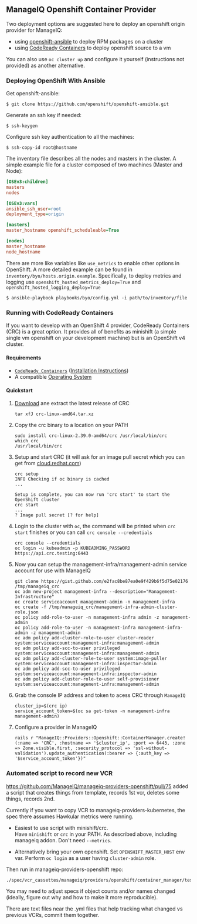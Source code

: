 ## ManageIQ Openshift Container Provider

Two deployment options are suggested here to deploy an openshift origin
provider for ManageIQ:

- using [openshift-ansible](https://github.com/openshift/openshift-ansible) to
  deploy RPM packages on a cluster
- using [CodeReady Containers](https://github.com/crc-org/crc) to deploy
  openshift source to a vm

You can also use `oc cluster up` and configure it yourself (instructions not
provided) as another alternative.

### Deploying OpenShift With Ansible

Get openshift-ansible:

```console
$ git clone https://github.com/openshift/openshift-ansible.git
```

Generate an ssh key if needed:

```console
$ ssh-keygen
```

Configure ssh key authentication to all the machines:

```console
$ ssh-copy-id root@hostname
```

The inventory file describes all the nodes and masters in the cluster. A simple
example file for a cluster composed of two machines (Master and Node):

```INI
[OSEv3:children]
masters
nodes

[OSEv3:vars]
ansible_ssh_user=root
deployment_type=origin

[masters]
master_hostname openshift_scheduleable=True

[nodes]
master_hostname
node_hostname
```

There are more like variables like `use_metrics` to enable other options in
OpenShift.  A more detailed example can be found in
`inventory/byo/hosts.origin.example`. Specifically, to deploy metrics and
logging use `openshift_hosted_metrics_deploy=True` and
`openshift_hosted_logging_deploy=True`

```console
$ ansible-playbook playbooks/byo/config.yml -i path/to/inventory/file
```

### Running with CodeReady Containers


If you want to develop with an OpenShift 4 provider, CodeReady Containers (CRC)
is a great option.  It provides all of benefits as minishift (a simple single
vm openshift on your development machine) but is an OpenShift v4 cluster.


#### Requirements

* [`CodeReady Containers`](https://github.com/crc-org/crc) ([Installation Instructions](https://crc.dev/crc/getting_started/getting_started/installing/))
* A compatible [Operating System](https://crc.dev/crc/getting_started/getting_started/installing/#_operating_system_requirements)

#### Quickstart

1. [Download](https://console.redhat.com/openshift/create/local) ane extract the latest release of CRC

    ```console
    tar xfJ crc-linux-amd64.tar.xz
    ```
2. Copy the crc binary to a location on your PATH

    ```console
    sudo install crc-linux-2.39.0-amd64/crc /usr/local/bin/crc
    which crc
    /usr/local/bin/crc
    ```

3. Setup and start CRC (it will ask for an image pull secret which you can get from [cloud.redhat.com](https://cloud.redhat.com/openshift/install/crc/installer-provisioned))

    ```console
    crc setup
    INFO Checking if oc binary is cached
    ...

    Setup is complete, you can now run 'crc start' to start the OpenShift cluster
    crc start
    ...
    ? Image pull secret [? for help]
    ```

4. Login to the cluster with `oc`, the command will be printed when `crc start` finishes or you can call `crc console --credentials`
    ```console
    crc console --credentials
    oc login -u kubeadmin -p KUBEADMING_PASSWORD https://api.crc.testing:6443
    ```

5. Now you can setup the management-infra/management-admin service account for use with ManageIQ
    ```console
    git clone https://gist.github.com/e2fac8be87ea0e9f429b6f5d75e02176 /tmp/manageiq_crc
    oc adm new-project management-infra --description="Management-Infrastructure"
    oc create serviceaccount management-admin -n management-infra
    oc create -f /tmp/manageiq_crc/management-infra-admin-cluster-role.json
    oc policy add-role-to-user -n management-infra admin -z management-admin
    oc policy add-role-to-user -n management-infra management-infra-admin -z management-admin
    oc adm policy add-cluster-role-to-user cluster-reader system:serviceaccount:management-infra:management-admin
    oc adm policy add-scc-to-user privileged system:serviceaccount:management-infra:management-admin
    oc adm policy add-cluster-role-to-user system:image-puller system:serviceaccount:management-infra:inspector-admin
    oc adm policy add-scc-to-user privileged system:serviceaccount:management-infra:inspector-admin
    oc adm policy add-cluster-role-to-user self-provisioner system:serviceaccount:management-infra:management-admin
    ```

6. Grab the console IP address and token to acess CRC through `ManageIQ`
    ```console
    cluster_ip=$(crc ip)
    service_account_token=$(oc sa get-token -n management-infra management-admin)
    ```

7. Configure a provider in ManageIQ
    ```console
    rails r "ManageIQ::Providers::Openshift::ContainerManager.create!(:name => 'CRC', :hostname => '$cluster_ip', :port => 6443, :zone => Zone.visible.first, :security_protocol => 'ssl-without-validation').update_authentication(:bearer => {:auth_key => '$service_account_token'})"
    ```

### Automated script to record new VCR

https://github.com/ManageIQ/manageiq-providers-openshift/pull/75 added a script that creates things from template, records 1st vcr, deletes some things, records 2nd.

Currently if you want to copy VCR to manageiq-providers-kubernetes, the spec there assumes Hawkular metrics were running.

- Easiest to use script with minishift/crc.  
  Have `minishift` or `crc` in your PATH.
  As described above, including manageiq addon.  Don't need `--metrics`.

- Alternatively bring your own openshift.
  Set `OPENSHIFT_MASTER_HOST` env var.
  Perform `oc login` as a user having `cluster-admin` role.

Then run in manageiq-providers-openshift repo:
```
./spec/vcr_cassettes/manageiq/providers/openshift/container_manager/test_objects_record.sh
```

You may need to adjust specs if object counts and/or names changed (ideally, figure out why and how to make it more reproducible).

There are text files near the .yml files that help tracking what changed vs previous VCRs, commit them together.
